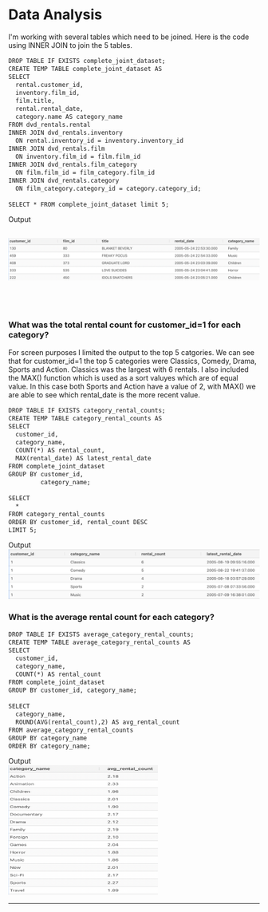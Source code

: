 # Data Analysis

I'm working with several tables which need to be joined.  Here is the code using INNER JOIN to join the 5 tables.
```
DROP TABLE IF EXISTS complete_joint_dataset;
CREATE TEMP TABLE complete_joint_dataset AS
SELECT
  rental.customer_id,
  inventory.film_id,
  film.title,
  rental.rental_date,
  category.name AS category_name
FROM dvd_rentals.rental
INNER JOIN dvd_rentals.inventory
  ON rental.inventory_id = inventory.inventory_id
INNER JOIN dvd_rentals.film
  ON inventory.film_id = film.film_id
INNER JOIN dvd_rentals.film_category
  ON film.film_id = film_category.film_id
INNER JOIN dvd_rentals.category
  ON film_category.category_id = category.category_id;

SELECT * FROM complete_joint_dataset limit 5;
```
Output

![My Image](images/join_tables.png)
-------
<br>
<br>

### What was the total rental count for customer_id=1 for each category?  
For screen purposes I limited the output to the top 5 catgories.  We can see that for customer_id=1 the top 5 categories were Classics, Comedy, Drama, Sports and Action.  Classics was the largest with 6 rentals.  I also included the MAX() function which is used as a sort valuyes which are of equal value.  In this case both Sports and Action have a value of 2, with MAX() we are able to see which rental_date is the more recent value.  
```
DROP TABLE IF EXISTS category_rental_counts;
CREATE TEMP TABLE category_rental_counts AS
SELECT
  customer_id,
  category_name,
  COUNT(*) AS rental_count,
  MAX(rental_date) AS latest_rental_date
FROM complete_joint_dataset
GROUP BY customer_id,
         category_name;

SELECT 
  *
FROM category_rental_counts
ORDER BY customer_id, rental_count DESC
LIMIT 5;
```
Output
![My Image](images/cat_rental_count.png)

### What is the average rental count for each category?
```
DROP TABLE IF EXISTS average_category_rental_counts;
CREATE TEMP TABLE average_category_rental_counts AS
SELECT
  customer_id,
  category_name,
  COUNT(*) AS rental_count
FROM complete_joint_dataset
GROUP BY customer_id, category_name;

SELECT
  category_name,
  ROUND(AVG(rental_count),2) AS avg_rental_count
FROM average_category_rental_counts
GROUP BY category_name
ORDER BY category_name;
```
Output<br>
<img src="images/avg_rental_count.png" alt="Employee data" width="300" height="260">

-----
